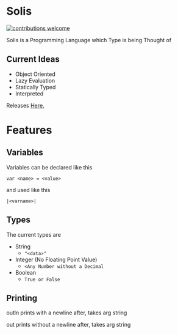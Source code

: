 # Solis #
  <a href="https://github.com/LonnonDev/Solis/issues">
    <img alt="contributions welcome" src="https://img.shields.io/badge/contributions-welcome-brightgreen.svg?style=flat">
  </a>
  
Solis is a Programming Language which Type is being Thought of
## Current Ideas ##
- Object Oriented
- Lazy Evaluation
- Statically Typed
- Interpreted

Releases [Here.](https://github.com/LonnonDev/Solis/releases)
  

# Features #
## Variables ##
Variables can be declared like this
```
var <name> = <value>
```
and used like this
```
|<varname>|
```
## Types ##
The current types are 
- String
  - ```"<data>"```
- Integer (No Floating Point Value)
  - ```<Any Number without a Decimal```
- Boolean
  - ```True or False```
## Printing ##
outln prints with a newline after, takes arg string

out prints without a newline after, takes arg string
